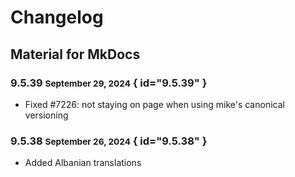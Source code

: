 # Changelog

## Material for MkDocs

### 9.5.39 <small>September 29, 2024</small> { id="9.5.39" }

- Fixed #7226: not staying on page when using mike's canonical versioning

### 9.5.38 <small>September 26, 2024</small> { id="9.5.38" }

- Added Albanian translations
